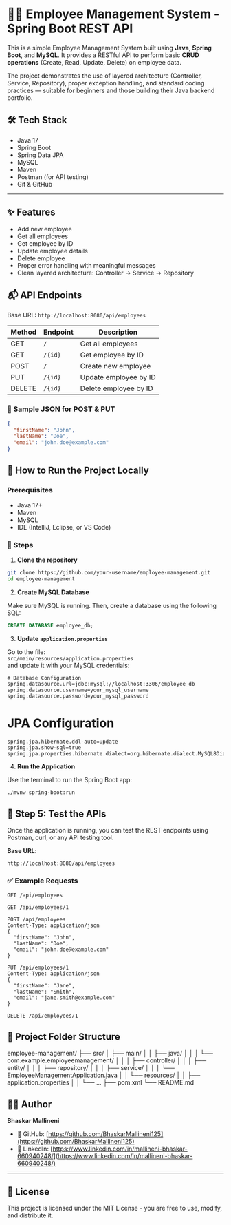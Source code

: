 # 🧑‍💼 Employee Management System - Spring Boot REST API

This is a simple Employee Management System built using **Java**, **Spring Boot**, and **MySQL**. It provides a RESTful API to perform basic **CRUD operations** (Create, Read, Update, Delete) on employee data.

The project demonstrates the use of layered architecture (Controller, Service, Repository), proper exception handling, and standard coding practices — suitable for beginners and those building their Java backend portfolio.

## 🛠️ Tech Stack

- Java 17
- Spring Boot
- Spring Data JPA
- MySQL
- Maven
- Postman (for API testing)
- Git & GitHub

---

## ✨ Features

- Add new employee
- Get all employees
- Get employee by ID
- Update employee details
- Delete employee
- Proper error handling with meaningful messages
- Clean layered architecture: Controller → Service → Repository

## 📬 API Endpoints

Base URL: `http://localhost:8080/api/employees`

| Method | Endpoint               | Description             |
|--------|------------------------|-------------------------|
| GET    | `/`                    | Get all employees       |
| GET    | `/{id}`                | Get employee by ID      |
| POST   | `/`                    | Create new employee     |
| PUT    | `/{id}`                | Update employee by ID   |
| DELETE | `/{id}`                | Delete employee by ID   |

### 📌 Sample JSON for POST & PUT

```json
{
  "firstName": "John",
  "lastName": "Doe",
  "email": "john.doe@example.com"
}
```

## 🚀 How to Run the Project Locally

### Prerequisites
- Java 17+
- Maven
- MySQL
- IDE (IntelliJ, Eclipse, or VS Code)

### 🧰 Steps

1. **Clone the repository**

```bash
git clone https://github.com/your-username/employee-management.git
cd employee-management
```

2. **Create MySQL Database**

Make sure MySQL is running. Then, create a database using the following SQL:

```sql
CREATE DATABASE employee_db;
```
3. **Update `application.properties`**

Go to the file:  
`src/main/resources/application.properties`  
and update it with your MySQL credentials:

```properties
# Database Configuration
spring.datasource.url=jdbc:mysql://localhost:3306/employee_db
spring.datasource.username=your_mysql_username
spring.datasource.password=your_mysql_password
```
# JPA Configuration
```
spring.jpa.hibernate.ddl-auto=update
spring.jpa.show-sql=true
spring.jpa.properties.hibernate.dialect=org.hibernate.dialect.MySQL8Dialect
```
4. **Run the Application**

Use the terminal to run the Spring Boot app:

```bash
./mvnw spring-boot:run
```
## 🧪 Step 5: Test the APIs

Once the application is running, you can test the REST endpoints using Postman, curl, or any API testing tool.

**Base URL**:
```
http://localhost:8080/api/employees
```
### ✅ Example Requests

```http
GET /api/employees

GET /api/employees/1

POST /api/employees
Content-Type: application/json
{
  "firstName": "John",
  "lastName": "Doe",
  "email": "john.doe@example.com"
}

PUT /api/employees/1
Content-Type: application/json
{
  "firstName": "Jane",
  "lastName": "Smith",
  "email": "jane.smith@example.com"
}

DELETE /api/employees/1
```
## 📁 Project Folder Structure
employee-management/
├── src/
│   ├── main/
│   │   ├── java/
│   │   │   └── com.example.employeemanagement/
│   │   │       ├── controller/
│   │   │       ├── entity/
│   │   │       ├── repository/
│   │   │       ├── service/
│   │   │       └── EmployeeManagementApplication.java
│   │   └── resources/
│   │       ├── application.properties
│   │       └── ...
├── pom.xml
└── README.md

## 🙋‍♂️ Author

**Bhaskar Mallineni**

- 🔗 GitHub: [https://github.com/BhaskarMallineni125](https://github.com/BhaskarMallineni125)
- 💼 LinkedIn: [https://www.linkedin.com/in/mallineni-bhaskar-660940248/](https://www.linkedin.com/in/mallineni-bhaskar-660940248/)

---

## 📌 License

This project is licensed under the MIT License - you are free to use, modify, and distribute it.

